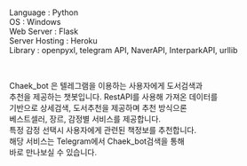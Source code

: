 <br>Language : Python
<br>OS  :  Windows
<br>Web Server  :  Flask
<br>Server Hosting  :  Heroku
<br>Library  :  openpyxl, telegram API, NaverAPI, InterparkAPI, urllib</p><br> </div></h3>
<p class="mb-5">Chaek_bot 은 텔레그램을 이용하는 사용자에게 도서검색과
<br>추천을 제공하는 챗봇입니다. RestAPI를 사용해 가져온 데이터를
<br>기반으로 상세검색, 도서추천을 제공하며 추천 방식으론
<br>베스트셀러, 장르, 감정별 서비스를 제공합니다.
<br>특정 감정 선택시 사용자에게 관련된 책정보를 추천합니다.
<br>해당 서비스는 Telegram에서 Chaek_bot검색을 통해
<br>바로 만나보실 수 있습니다.</h5>
